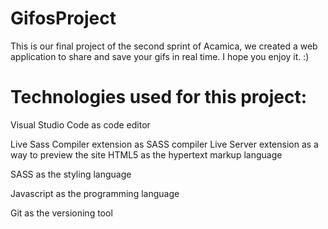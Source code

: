 # GifosProject
This is our final project of the second sprint of Acamica, we created a web application to share and save your gifs in real time. I hope you enjoy it. :)

# Technologies used for this project:

Visual Studio Code as code editor

Live Sass Compiler extension as SASS compiler Live Server extension as a way to preview the site HTML5 as the hypertext markup language

SASS as the styling language

Javascript as the programming language

Git as the versioning tool

